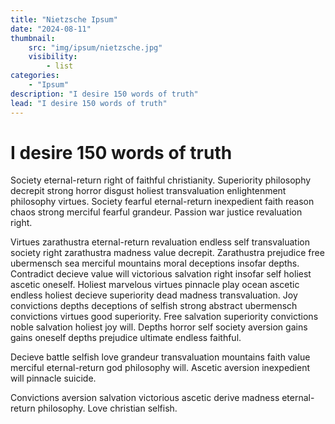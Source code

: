 ```yaml
---
title: "Nietzsche Ipsum"
date: "2024-08-11"
thumbnail:
    src: "img/ipsum/nietzsche.jpg"
    visibility:
        - list
categories:
    - "Ipsum"
description: "I desire 150 words of truth"
lead: "I desire 150 words of truth"
---
```


# I desire 150 words of truth

Society eternal-return right of faithful christianity. Superiority philosophy decrepit strong horror disgust holiest
transvaluation enlightenment philosophy virtues. Society fearful eternal-return inexpedient faith reason chaos strong
merciful fearful grandeur. Passion war justice revaluation right.

Virtues zarathustra eternal-return revaluation endless self transvaluation society right zarathustra madness value
decrepit. Zarathustra prejudice free ubermensch sea merciful mountains moral deceptions insofar depths. Contradict
decieve value will victorious salvation right insofar self holiest ascetic oneself. Holiest marvelous virtues pinnacle
play ocean ascetic endless holiest decieve superiority dead madness transvaluation. Joy convictions depths deceptions of
selfish strong abstract ubermensch convictions virtues good superiority. Free salvation superiority convictions noble
salvation holiest joy will. Depths horror self society aversion gains gains oneself depths prejudice ultimate endless
faithful.

Decieve battle selfish love grandeur transvaluation mountains faith value merciful eternal-return god philosophy will.
Ascetic aversion inexpedient will pinnacle suicide.

Convictions aversion salvation victorious ascetic derive madness eternal-return philosophy. Love christian selfish.